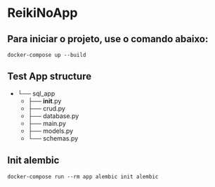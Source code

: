 # ReikiNoApp

## Para iniciar o projeto, use o comando abaixo:

```docker-compose up --build```

## Test App structure

- └── sql_app  
  -    ├── __init__.py  
  -    ├── crud.py  
  -    ├── database.py  
  -    ├── main.py  
  -    ├── models.py  
  -    └── schemas.py  

## Init alembic
 ``` docker-compose run --rm app alembic init alembic ```